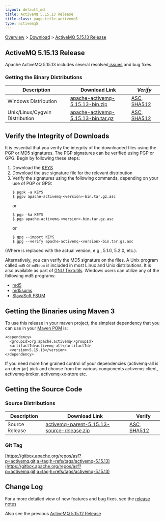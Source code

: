 ```yaml
---
layout: default_md
title: ActiveMQ 5.15.13 Release 
title-class: page-title-activemq5
type: activemq5
---
```


[Overview](overview) > [Download](download) > [ActiveMQ 5.15.13 Release](activemq-51513-release)

ActiveMQ 5.15.13 Release
-----------------------

Apache ActiveMQ 5.15.13 includes several resolved[ issues](https://issues.apache.org/jira/secure/ReleaseNote.jspa?projectId=12311210&version=12347002) and bug fixes.

### Getting the Binary Distributions

Description|Download Link|_Verify_
---|---|---
Windows Distribution|[apache-activemq-5.15.13-bin.zip](https://archive.apache.org/dist/activemq/5.15.13/apache-activemq-5.15.13-bin.zip)|[ASC](https://archive.apache.org/dist/activemq/5.15.13/apache-activemq-5.15.13-bin.zip.asc), [SHA512](https://archive.apache.org/dist/activemq/5.15.13/apache-activemq-5.15.13-bin.zip.sha512)
Unix/Linux/Cygwin Distribution|[apache-activemq-5.15.13-bin.tar.gz](https://archive.apache.org/dist/activemq/5.15.13/apache-activemq-5.15.13-bin.tar.gz)|[ASC](https://archive.apache.org/dist/activemq/5.15.13/apache-activemq-5.15.13-bin.tar.gz.asc), [SHA512](https://archive.apache.org/dist/activemq/5.15.13/apache-activemq-5.15.13-bin.tar.gz.sha512)

Verify the Integrity of Downloads
---------------------------------

It is essential that you verify the integrity of the downloaded files using the PGP or MD5 signatures. The PGP signatures can be verified using PGP or GPG. Begin by following these steps:

1.  Download the [KEYS](http://www.apache.org/dist/activemq/KEYS)
2.  Download the asc signature file for the relevant distribution
3.  Verify the signatures using the following commands, depending on your use of PGP or GPG:
    ```
    $ pgpk -a KEYS
    $ pgpv apache-activemq-<version>-bin.tar.gz.asc
    ```
    or
    ```
    $ pgp -ka KEYS
    $ pgp apache-activemq-<version>-bin.tar.gz.asc
    ```
    or
    ```
    $ gpg --import KEYS
    $ gpg --verify apache-activemq-<version>-bin.tar.gz.asc
    ```

(Where <version> is replaced with the actual version, e.g., 5.1.0, 5.2.0, etc.).

Alternatively, you can verify the MD5 signature on the files. A Unix program called `md5` or `md5sum` is included in most Linux and Unix distributions. It is also available as part of [GNU Textutils](http://www.gnu.org/software/textutils/textutils.html). Windows users can utilize any of the following md5 programs:

*   [md5](http://www.fourmilab.ch/md5/)
*   [md5sums](http://www.pc-tools.net/win32/md5sums/)
*   [SlavaSoft FSUM](http://www.slavasoft.com/fsum/)

Getting the Binaries using Maven 3
----------------------------------

To use this release in your maven project, the simplest dependency that you can use in your [Maven POM](http://maven.apache.org/guides/introduction/introduction-to-the-pom.html) is:
```
<dependency>
  <groupId>org.apache.activemq</groupId>
  <artifactId>activemq-all</artifactId>
  <version>5.15.13</version>
</dependency>
```
If you need more fine grained control of your dependencies (activemq-all is an uber jar) pick and choose from the various components activemq-client, activemq-broker, activemq-xx-store etc.

Getting the Source Code
-----------------------

### Source Distributions

Description|Download Link|Verify
---|---|---
Source Release|[activemq-parent-5.15.13-source-release.zip](https://archive.apache.org/dist/activemq/5.15.13/activemq-parent-5.15.13-source-release.zip)|[ASC](https://archive.apache.org/dist/activemq/5.15.13/activemq-parent-5.15.13-source-release.zip.asc), [SHA512](https://archive.apache.org/dist/activemq/5.15.13/activemq-parent-5.15.13-source-release.zip.sha512)

### Git Tag

[https://gitbox.apache.org/repos/asf?p=activemq.git;a=tag;h=refs/tags/activemq-5.15.13](https://gitbox.apache.org/repos/asf?p=activemq.git;a=tag;h=refs/tags/activemq-5.15.13)

Change Log
----------

For a more detailed view of new features and bug fixes, see the [release notes](https://issues.apache.org/jira/secure/ReleaseNote.jspa?projectId=12311210&version=12347002)

Also see the previous [ActiveMQ 5.15.12 Release](activemq-51512-release)
